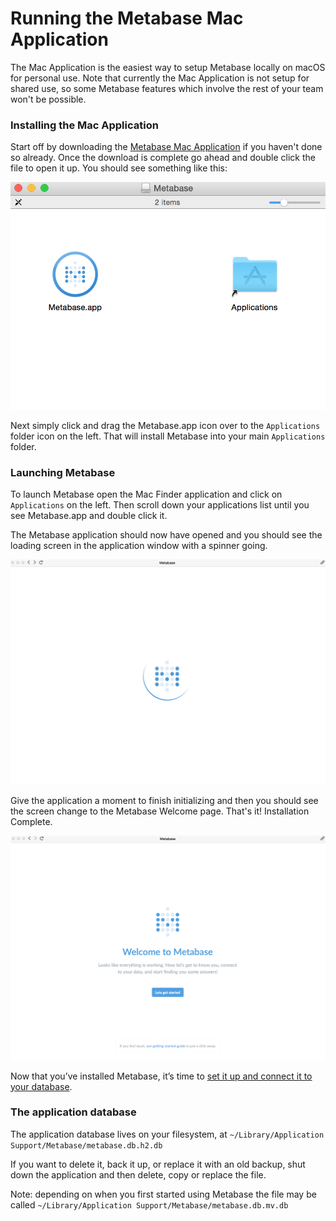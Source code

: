 # Running the Metabase Mac Application

The Mac Application is the easiest way to setup Metabase locally on macOS for personal use.
Note that currently the Mac Application is not setup for shared use, so some Metabase features which involve the rest of your team won't be possible.

### Installing the Mac Application

Start off by downloading the [Metabase Mac Application](http://www.metabase.com/start/mac.html) if you haven't done so already.
Once the download is complete go ahead and double click the file to open it up. You should see something like this:

![macinstaller](images/MacInstaller.png)

Next simply click and drag the Metabase.app icon over to the `Applications` folder icon on the left.  That will install Metabase into your main `Applications` folder.


### Launching Metabase

To launch Metabase open the Mac Finder application and click on `Applications` on the left.  Then scroll down your applications list until you see Metabase.app and double click it.

The Metabase application should now have opened and you should see the loading screen in the application window with a spinner going.

![macloading](images/MacLoading.png)

Give the application a moment to finish initializing and then you should see the screen change to the Metabase Welcome page.  That's it!  Installation Complete.

![macwelcome](images/MacWelcome.png)

Now that you’ve installed Metabase, it’s time to [set it up and connect it to your database](../setting-up-metabase.md).

### The application database

The application database lives on your filesystem, at
`~/Library/Application Support/Metabase/metabase.db.h2.db`

If you want to delete it, back it up, or replace it with an old backup, shut down the application and then delete, copy or replace the file.

Note: depending on when you first started using Metabase the file may be called
`~/Library/Application Support/Metabase/metabase.db.mv.db`
